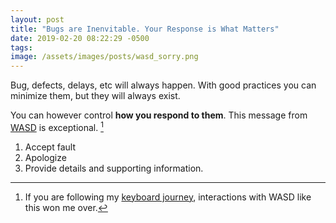 ```yaml
---
layout: post
title: "Bugs are Inenvitable. Your Response is What Matters"
date: 2019-02-20 08:22:29 -0500
tags:
image: /assets/images/posts/wasd_sorry.png
---
```


Bug, defects, delays, etc will always happen. With good practices you can minimize them, but they will always exist.

You can however control **how you respond to them**. This message from [WASD][1] is exceptional. 
[^1]

1. Accept fault
2. Apologize 
3. Provide details and supporting information.

[^1]: If you are following my [keyboard journey][2], interactions with WASD like this won me over.

[1]: http://www.wasdkeyboards.com/
[2]: https://scottw.com/mac-mechanical-keyboard-search
